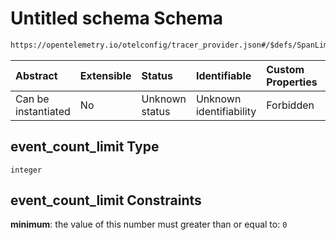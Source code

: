 # Untitled schema Schema

```txt
https://opentelemetry.io/otelconfig/tracer_provider.json#/$defs/SpanLimits/properties/event_count_limit
```



| Abstract            | Extensible | Status         | Identifiable            | Custom Properties | Additional Properties | Access Restrictions | Defined In                                                                       |
| :------------------ | :--------- | :------------- | :---------------------- | :---------------- | :-------------------- | :------------------ | :------------------------------------------------------------------------------- |
| Can be instantiated | No         | Unknown status | Unknown identifiability | Forbidden         | Allowed               | none                | [tracer\_provider.json\*](../schema/tracer_provider.json "open original schema") |

## event\_count\_limit Type

`integer`

## event\_count\_limit Constraints

**minimum**: the value of this number must greater than or equal to: `0`
